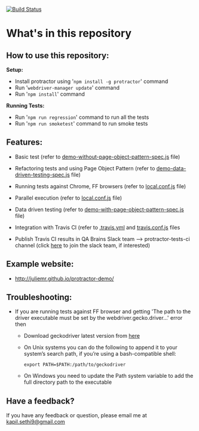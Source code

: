 [![Build Status](https://travis-ci.org/qabrains/ProtractorTests.png)](https://travis-ci.org/qabrains/ProtractorTests)

# **What's in this repository**

**How to use this repository:**
----

**Setup:**

- Install protractor using '````npm install -g protractor````' command
- Run '````webdriver-manager update````' command
- Run '````npm install````' command

**Running Tests:**

- Run '````npm run regression````' command to run all the tests
- Run '````npm run smoketest````' command to run smoke tests

**Features:**
----

- Basic test (refer to [demo-without-page-object-pattern-spec.js](https://github.com/qabrains/ProtractorTests/blob/master/tests/demo-without-page-object-pattern-spec.js) file)

- Refactoring tests and using Page Object Pattern (refer to [demo-data-driven-testing-spec.js](https://github.com/qabrains/ProtractorTests/blob/master/tests/demo-with-page-object-pattern-spec.js) file)

- Running tests against Chrome, FF browsers (refer to [local.conf.js](https://github.com/qabrains/ProtractorTests/blob/master/local.conf.js) file)

- Parallel execution (refer to [local.conf.js](https://github.com/qabrains/ProtractorTests/blob/master/local.conf.js) file)

- Data driven testing (refer to [demo-with-page-object-pattern-spec.js](https://github.com/qabrains/ProtractorTests/blob/master/tests/demo-data-driven-testing-spec.js) file)

- Integration with Travis CI (refer to [.travis.yml](https://github.com/qabrains/ProtractorTests/blob/master/.travis.yml) and [travis.conf.js](https://github.com/qabrains/ProtractorTests/blob/master/travis.conf.js) files

- Publish Travis CI results in QA Brains Slack team --> protractor-tests-ci channel (click [here](https://join.slack.com/t/qabrains/shared_invite/MjI5NzUyNjQyMjkwLTE1MDMzNjY3MzctMzVjODgwN2VkOA) to join the slack team, if interested)

**Example website:**
----

- http://juliemr.github.io/protractor-demo/

**Troubleshooting:**
----

- If you are running tests against FF browser and getting 'The path to the driver executable must be set by the webdriver.gecko.driver...' error then

    - Download geckodriver latest version from [here](https://github.com/mozilla/geckodriver/releases)

    - On Unix systems you can do the following to append it to your system’s search path, if you’re using a bash-compatible shell:

        ````export PATH=$PATH:/path/to/geckodriver````

    - On Windows you need to update the Path system variable to add the full directory path to the executable

**Have a feedback?**
---

If you have any feedback or question, please email me at kapil.sethi9@gmail.com
